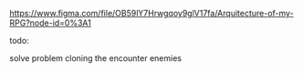 https://www.figma.com/file/OB59lY7Hrwgqoy9glV17fa/Arquitecture-of-my-RPG?node-id=0%3A1

todo:

solve problem cloning the encounter enemies
